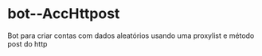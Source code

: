 # bot--AccHttpost
Bot para criar contas com dados aleatórios usando uma proxylist e método post do http
